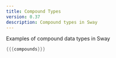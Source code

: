 ```yaml
---
title: Compound Types
version: 0.37
description: Compound types in Sway
---
```


Examples of compound data types in Sway

```rust
{{{compounds}}}
```
